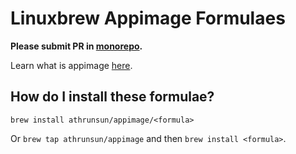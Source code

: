 # Linuxbrew Appimage Formulaes
**Please submit PR in [monorepo](https://github.com/athrunsun/homebrew_monorepo).**

Learn what is appimage [here](https://appimage.org/).

## How do I install these formulae?
`brew install athrunsun/appimage/<formula>`

Or `brew tap athrunsun/appimage` and then `brew install <formula>`.
